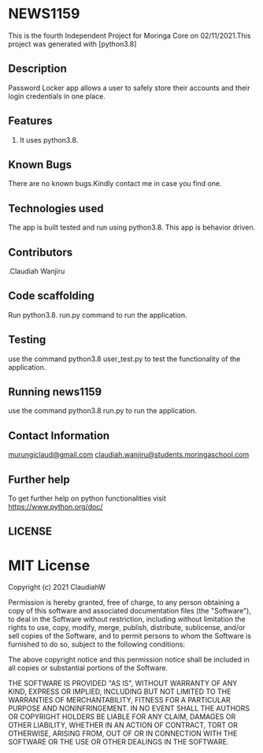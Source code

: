 # NEWS1159

This is the fourth Independent Project for Moringa Core on 02/11/2021.This project was generated with [python3.8]

## Description
Password Locker app allows a user to safely store their accounts and their login credentials in one place.

## Features
1. It uses python3.8.
## Known Bugs
There are no known bugs.Kindly contact me in case you find one.

## Technologies used
The app is built tested and run using python3.8.
This app is behavior driven.

## Contributors
.Claudiah Wanjiru


## Code scaffolding

Run python3.8. run.py command to run the application.

## Testing
use the command python3.8 user_test.py to test the functionality of the application.


## Running news1159
use the command python3.8 run.py to run the application.

## Contact Information
murungiclaud@gmail.com
claudiah.wanjiru@students.moringaschool.com



## Further help
To get further help on python functionalities visit https://www.python.org/doc/ 

## LICENSE 
# MIT License
Copyright (c) 2021 ClaudiahW

Permission is hereby granted, free of charge, to any person obtaining a copy
of this software and associated documentation files (the "Software"), to deal
in the Software without restriction, including without limitation the rights
to use, copy, modify, merge, publish, distribute, sublicense, and/or sell
copies of the Software, and to permit persons to whom the Software is
furnished to do so, subject to the following conditions:

The above copyright notice and this permission notice shall be included in all
copies or substantial portions of the Software.

THE SOFTWARE IS PROVIDED "AS IS", WITHOUT WARRANTY OF ANY KIND, EXPRESS OR
IMPLIED, INCLUDING BUT NOT LIMITED TO THE WARRANTIES OF MERCHANTABILITY,
FITNESS FOR A PARTICULAR PURPOSE AND NONINFRINGEMENT. IN NO EVENT SHALL THE
AUTHORS OR COPYRIGHT HOLDERS BE LIABLE FOR ANY CLAIM, DAMAGES OR OTHER
LIABILITY, WHETHER IN AN ACTION OF CONTRACT, TORT OR OTHERWISE, ARISING FROM,
OUT OF OR IN CONNECTION WITH THE SOFTWARE OR THE USE OR OTHER DEALINGS IN THE
SOFTWARE.